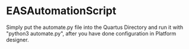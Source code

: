# EASAutomationScript

Simply put the automate.py file into the Quartus Directory and run it with "python3 automate.py", after you have done configuration in Platform designer.
